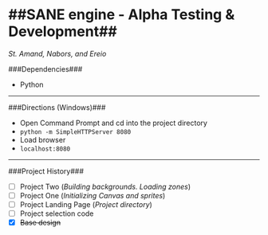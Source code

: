 ##SANE engine - Alpha Testing & Development##
================================
*St. Amand, Nabors, and Ereio*

###Dependencies###
* Python

- - - -

###Directions (Windows)###
* Open Command Prompt and cd into the project directory
 * `python -m SimpleHTTPServer 8080`
* Load browser
 * `localhost:8080`

- - - -

###Project History###
* [ ] Project Two (*Building backgrounds. Loading zones*)
* [ ] Project One (*Initializing Canvas and sprites*)
* [ ] Project Landing Page (*Project directory*)
 * [ ] Project selection code
 * [x] ~~Base design~~

